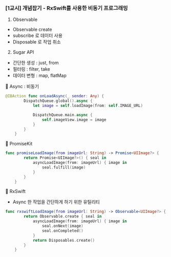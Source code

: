 
### [1교시] 개념잡기 - RxSwift를 사용한 비동기 프로그래밍

1. Observable
- Observable create
- subscribe 로 데이터 사용
- Disposable 로 작업 취소

2. Sugar API
- 간단한 생성 : just, from
- 필터링 : filter, take
- 데이터 변형 : map, flatMap


📌 Async : 비동기 
```swift 
@IBAction func onLoadAsync(_ sender: Any) {
        DispatchQueue.global().async {
            let image = self.loadImage(from: self.IMAGE_URL)

            DispatchQueue.main.async {
                self.imageView.image = image
            }
        }
    }

```
📌 PromiseKit

```swift
func promiseLoadImage(from imageUrl: String) -> Promise<UIImage?> {
        return Promise<UIImage?>() { seal in
            asyncLoadImage(from: imageUrl) { image in
                seal.fulfill(image)
            }
        }
    }
```

📌 RxSwift 
- Async 한 작업을 간단하게 하기 위한 유틸리티 
```swift
func rxswiftLoadImage(from imageUrl: String) -> Observable<UIImage?> {
        return Observable.create { seal in
            asyncLoadImage(from: imageUrl) { image in
                seal.onNext(image)
                seal.onCompleted()
            }
            return Disposables.create()
        }
    }
```

